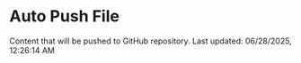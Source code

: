 # Auto Push File

Content that will be pushed to GitHub repository.
Last updated: 06/28/2025, 12:26:14 AM